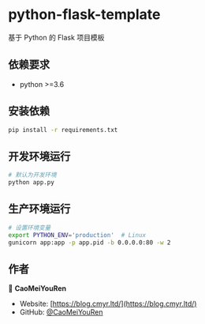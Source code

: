 # python-flask-template

基于 Python 的 Flask 项目模板

## 依赖要求


- python >=3.6

## 安装依赖

```sh
pip install -r requirements.txt
```

## 开发环境运行

```sh
# 默认为开发环境
python app.py
```

## 生产环境运行

```sh
# 设置环境变量
export PYTHON_ENV='production'  # Linux 
gunicorn app:app -p app.pid -b 0.0.0.0:80 -w 2
```

## 作者


👤 **CaoMeiYouRen**

* Website: [https://blog.cmyr.ltd/](https://blog.cmyr.ltd/)
* GitHub: [@CaoMeiYouRen](https://github.com/CaoMeiYouRen)
